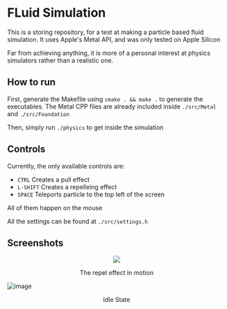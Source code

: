 # FLuid Simulation

This is a storing repository, for a test at making a particle based fluid simulation. It uses Apple's Metal API, and was only tested on Apple Silicon

Far from achieving anything, it is more of a personal interest at physics simulators rather than a realistic one.

## How to run

First, generate the Makefile using `cmake . && make .` to generate the executables. The Metal CPP files are already included inside `./src/Metal` and `./src/Foundation`

Then, simply run `./physics` to get inside the simulation

## Controls

Currently, the only available controls are:
- `CTRL` Creates a pull effect
- `L-SHIFT` Creates a repelleing effect 
- `SPACE` Teleports particle to the top left of the screen

All of them happen on the mouse

All the settings can be found at `./src/settings.h`

## Screenshots

<p align="center">
  <img src="https://github.com/Al0den/Fluid-Simulator/assets/111601320/af0155f2-7a15-425d-b853-f7fe34cb80dc">
</p>

<p align="center">
The repel effect in motion
</p>

![image](https://github.com/Al0den/Fluid-Simulator/assets/111601320/c4598031-4a1d-4f4d-8b50-c99759acb840)

<p align="center">
Idle State
</p>
